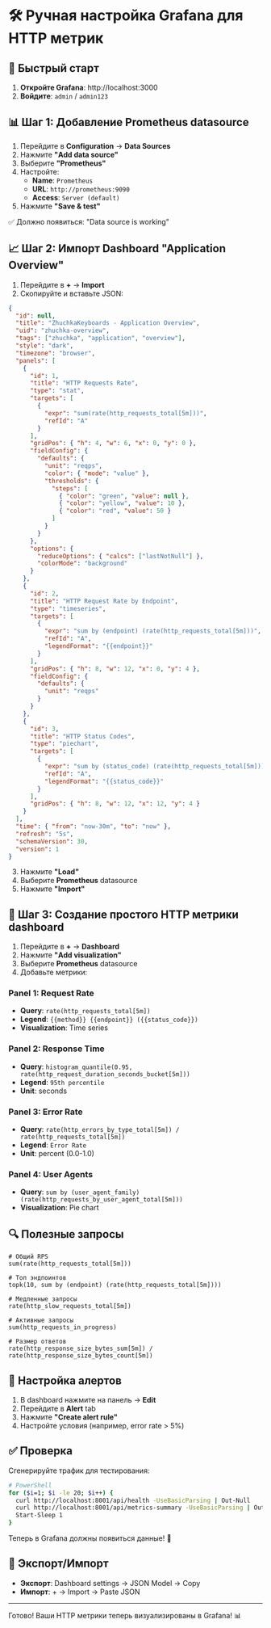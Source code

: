 # 🛠️ Ручная настройка Grafana для HTTP метрик

## 🚀 Быстрый старт

1. **Откройте Grafana**: http://localhost:3000
2. **Войдите**: `admin` / `admin123`

## 📊 Шаг 1: Добавление Prometheus datasource

1. Перейдите в **Configuration** → **Data Sources**
2. Нажмите **"Add data source"**
3. Выберите **"Prometheus"**
4. Настройте:
   - **Name**: `Prometheus`
   - **URL**: `http://prometheus:9090`
   - **Access**: `Server (default)`
5. Нажмите **"Save & test"**

✅ Должно появиться: "Data source is working"

## 📈 Шаг 2: Импорт Dashboard "Application Overview"

1. Перейдите в **+** → **Import**
2. Скопируйте и вставьте JSON:

```json
{
  "id": null,
  "title": "ZhuchkaKeyboards - Application Overview",
  "uid": "zhuchka-overview",
  "tags": ["zhuchka", "application", "overview"],
  "style": "dark",
  "timezone": "browser",
  "panels": [
    {
      "id": 1,
      "title": "HTTP Requests Rate",
      "type": "stat",
      "targets": [
        {
          "expr": "sum(rate(http_requests_total[5m]))",
          "refId": "A"
        }
      ],
      "gridPos": { "h": 4, "w": 6, "x": 0, "y": 0 },
      "fieldConfig": {
        "defaults": {
          "unit": "reqps",
          "color": { "mode": "value" },
          "thresholds": {
            "steps": [
              { "color": "green", "value": null },
              { "color": "yellow", "value": 10 },
              { "color": "red", "value": 50 }
            ]
          }
        }
      },
      "options": {
        "reduceOptions": { "calcs": ["lastNotNull"] },
        "colorMode": "background"
      }
    },
    {
      "id": 2,
      "title": "HTTP Request Rate by Endpoint",
      "type": "timeseries",
      "targets": [
        {
          "expr": "sum by (endpoint) (rate(http_requests_total[5m]))",
          "refId": "A",
          "legendFormat": "{{endpoint}}"
        }
      ],
      "gridPos": { "h": 8, "w": 12, "x": 0, "y": 4 },
      "fieldConfig": {
        "defaults": {
          "unit": "reqps"
        }
      }
    },
    {
      "id": 3,
      "title": "HTTP Status Codes",
      "type": "piechart",
      "targets": [
        {
          "expr": "sum by (status_code) (rate(http_requests_total[5m]))",
          "refId": "A",
          "legendFormat": "{{status_code}}"
        }
      ],
      "gridPos": { "h": 8, "w": 12, "x": 12, "y": 4 }
    }
  ],
  "time": { "from": "now-30m", "to": "now" },
  "refresh": "5s",
  "schemaVersion": 30,
  "version": 1
}
```

3. Нажмите **"Load"**
4. Выберите **Prometheus** datasource
5. Нажмите **"Import"**

## 🎯 Шаг 3: Создание простого HTTP метрики dashboard

1. Перейдите в **+** → **Dashboard**
2. Нажмите **"Add visualization"**
3. Выберите **Prometheus** datasource
4. Добавьте метрики:

### Panel 1: Request Rate
- **Query**: `rate(http_requests_total[5m])`
- **Legend**: `{{method}} {{endpoint}} ({{status_code}})`
- **Visualization**: Time series

### Panel 2: Response Time
- **Query**: `histogram_quantile(0.95, rate(http_request_duration_seconds_bucket[5m]))`
- **Legend**: `95th percentile`
- **Unit**: seconds

### Panel 3: Error Rate
- **Query**: `rate(http_errors_by_type_total[5m]) / rate(http_requests_total[5m])`
- **Legend**: `Error Rate`
- **Unit**: percent (0.0-1.0)

### Panel 4: User Agents
- **Query**: `sum by (user_agent_family) (rate(http_requests_by_user_agent_total[5m]))`
- **Visualization**: Pie chart

## 🔍 Полезные запросы

```promql
# Общий RPS
sum(rate(http_requests_total[5m]))

# Топ эндпоинтов
topk(10, sum by (endpoint) (rate(http_requests_total[5m])))

# Медленные запросы
rate(http_slow_requests_total[5m])

# Активные запросы
sum(http_requests_in_progress)

# Размер ответов
rate(http_response_size_bytes_sum[5m]) / rate(http_response_size_bytes_count[5m])
```

## 🎨 Настройка алертов

1. В dashboard нажмите на панель → **Edit**
2. Перейдите в **Alert** tab
3. Нажмите **"Create alert rule"**
4. Настройте условия (например, error rate > 5%)

## ✅ Проверка

Сгенерируйте трафик для тестирования:

```bash
# PowerShell
for ($i=1; $i -le 20; $i++) { 
  curl http://localhost:8001/api/health -UseBasicParsing | Out-Null
  curl http://localhost:8001/api/metrics-summary -UseBasicParsing | Out-Null
  Start-Sleep 1 
}
```

Теперь в Grafana должны появиться данные! 🎉

## 🔧 Экспорт/Импорт

- **Экспорт**: Dashboard settings → JSON Model → Copy
- **Импорт**: + → Import → Paste JSON

---

Готово! Ваши HTTP метрики теперь визуализированы в Grafana! 📊
